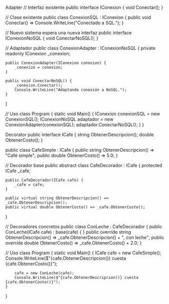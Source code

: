 Adapter
// Interfaz existente
public interface IConexion {
    void Conectar();
}

// Clase existente
public class ConexionSQL : IConexion {
    public void Conectar() => Console.WriteLine("Conectado a SQL.");
}

// Nuevo sistema espera una nueva interfaz
public interface IConexionNoSQL {
    void ConectarNoSQL();
}

// Adaptador
public class ConexionAdapter : IConexionNoSQL {
    private readonly IConexion _conexion;

    public ConexionAdapter(IConexion conexion) {
        _conexion = conexion;
    }

    public void ConectarNoSQL() {
        _conexion.Conectar();
        Console.WriteLine("Adaptando conexión a NoSQL.");
    }
}

// Uso
class Program {
    static void Main() {
        IConexion conexionSQL = new ConexionSQL();
        IConexionNoSQL adaptador = new ConexionAdapter(conexionSQL);
        adaptador.ConectarNoSQL();
    }
}

Decorator
public interface ICafe {
    string ObtenerDescripcion();
    double ObtenerCosto();
}

public class CafeSimple : ICafe {
    public string ObtenerDescripcion() => "Café simple";
    public double ObtenerCosto() => 5.0;
}

// Decorador base
public abstract class CafeDecorador : ICafe {
    protected ICafe _cafe;

    public CafeDecorador(ICafe cafe) {
        _cafe = cafe;
    }

    public virtual string ObtenerDescripcion() => _cafe.ObtenerDescripcion();
    public virtual double ObtenerCosto() => _cafe.ObtenerCosto();
}

// Decoradores concretos
public class ConLeche : CafeDecorador {
    public ConLeche(ICafe cafe) : base(cafe) { }
    public override string ObtenerDescripcion() => _cafe.ObtenerDescripcion() + ", con leche";
    public override double ObtenerCosto() => _cafe.ObtenerCosto() + 2.0;
}

// Uso
class Program {
    static void Main() {
        ICafe cafe = new CafeSimple();
        Console.WriteLine($"{cafe.ObtenerDescripcion()} cuesta {cafe.ObtenerCosto()}");

        cafe = new ConLeche(cafe);
        Console.WriteLine($"{cafe.ObtenerDescripcion()} cuesta {cafe.ObtenerCosto()}");
    }
}

